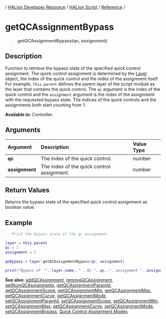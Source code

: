 / [HALion Developer Resource](../..//HALion-Developer-Resource.md) / [HALion Script](./HALion-Script.md) / [Reference](./Reference.md) /

# getQCAssignmentBypass

>**getQCAssignmentBypass(qc, assignment)**

## Description

Function to retrieve the bypass state of the specified quick control assignment. The quick control assignment is determined by the [Layer](./Layer.md) object, the index of the quick control and the index of the assignment itself. For example, ``this.parent`` defines the parent layer of the script module as the layer that contains the quick control. The ``qc`` argument is the index of the quick control and the ``assignment`` argument is the index of the assignment with the requested bypass state. The indices of the quick controls and the assignments both start counting from 1.

**Available in:** Controller.

## Arguments

|Argument|Description|Value Type|
|:-|:-|:-|
|**qc**|The index of the quick control.|number|
|**assignment**|The index of the quick control assignment.|number|

## Return Values

Returns the bypass state of the specified quick control assignment as boolean value.

## Example

```lua
-- Print the bypass state of the qc assignment.

layer = this.parent
qc = 1
assignment = 1
   
qcBypass = layer:getQCAssignmentBypass(qc, assignment)
    
print("Bypass of '"..layer.name.."', QC "..qc..", assignment "..assignment..": "..tostring(qcBypass)..".")
```

**See also:** [addQCAssignment](./addQCAssignment.md), [removeQCAssignment](./removeQCAssignment.md), [getNumQCAssignments](./getNumQCAssignments.md), [getQCAssignmentParamId](./getQCAssignmentParamId.md), [getQCAssignmentScope](./getQCAssignmentScope.md), [getQCAssignmentMin](./getQCAssignmentMin.md), [getQCAssignmentMax](./getQCAssignmentMax.md), [getQCAssignmentCurve](./getQCAssignmentCurve.md), [getQCAssignmentMode](./getQCAssignmentMode.md), [setQCAssignmentParamId](./setQCAssignmentParamId.md), [setQCAssignmentScope](./setQCAssignmentScope.md), [setQCAssignmentMin](./setQCAssignmentMin.md), [setQCAssignmentMax](./setQCAssignmentMax.md), [setQCAssignmentCurve](./setQCAssignmentCurve.md), [setQCAssignmentMode](./setQCAssignmentMode.md), [setQCAssignmentBypass](./setQCAssignmentBypass.md), [Quick Control Assignment Modes](./Quick-Control-Assignment-Modes.md)